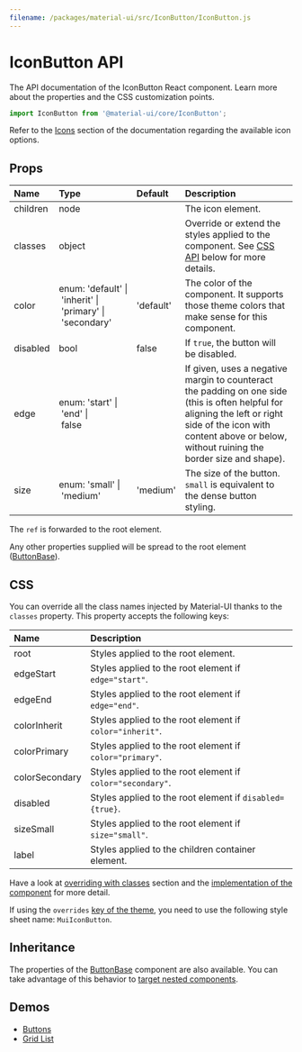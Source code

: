 ```yaml
---
filename: /packages/material-ui/src/IconButton/IconButton.js
---
```


<!--- This documentation is automatically generated, do not try to edit it. -->

# IconButton API

<p class="description">The API documentation of the IconButton React component. Learn more about the properties and the CSS customization points.</p>

```js
import IconButton from '@material-ui/core/IconButton';
```

Refer to the [Icons](/style/icons/) section of the documentation
regarding the available icon options.

## Props

| Name                                    | Type                                                                                                                                                   | Default                                     | Description                                                                                                                                                                                                            |
| :-------------------------------------- | :----------------------------------------------------------------------------------------------------------------------------------------------------- | :------------------------------------------ | :--------------------------------------------------------------------------------------------------------------------------------------------------------------------------------------------------------------------- |
| <span class="prop-name">children</span> | <span class="prop-type">node</span>                                                                                                                    |                                             | The icon element.                                                                                                                                                                                                      |
| <span class="prop-name">classes</span>  | <span class="prop-type">object</span>                                                                                                                  |                                             | Override or extend the styles applied to the component. See [CSS API](#css) below for more details.                                                                                                                    |
| <span class="prop-name">color</span>    | <span class="prop-type">enum:&nbsp;'default'&nbsp;&#124;<br>&nbsp;'inherit'&nbsp;&#124;<br>&nbsp;'primary'&nbsp;&#124;<br>&nbsp;'secondary'<br></span> | <span class="prop-default">'default'</span> | The color of the component. It supports those theme colors that make sense for this component.                                                                                                                         |
| <span class="prop-name">disabled</span> | <span class="prop-type">bool</span>                                                                                                                    | <span class="prop-default">false</span>     | If `true`, the button will be disabled.                                                                                                                                                                                |
| <span class="prop-name">edge</span>     | <span class="prop-type">enum:&nbsp;'start'&nbsp;&#124;<br>&nbsp;'end'&nbsp;&#124;<br>&nbsp;false<br></span>                                            |                                             | If given, uses a negative margin to counteract the padding on one side (this is often helpful for aligning the left or right side of the icon with content above or below, without ruining the border size and shape). |
| <span class="prop-name">size</span>     | <span class="prop-type">enum:&nbsp;'small'&nbsp;&#124;<br>&nbsp;'medium'<br></span>                                                                    | <span class="prop-default">'medium'</span>  | The size of the button. `small` is equivalent to the dense button styling.                                                                                                                                             |

The `ref` is forwarded to the root element.

Any other properties supplied will be spread to the root element ([ButtonBase](/api/button-base/)).

## CSS

You can override all the class names injected by Material-UI thanks to the `classes` property.
This property accepts the following keys:

| Name                                          | Description                                                |
| :-------------------------------------------- | :--------------------------------------------------------- |
| <span class="prop-name">root</span>           | Styles applied to the root element.                        |
| <span class="prop-name">edgeStart</span>      | Styles applied to the root element if `edge="start"`.      |
| <span class="prop-name">edgeEnd</span>        | Styles applied to the root element if `edge="end"`.        |
| <span class="prop-name">colorInherit</span>   | Styles applied to the root element if `color="inherit"`.   |
| <span class="prop-name">colorPrimary</span>   | Styles applied to the root element if `color="primary"`.   |
| <span class="prop-name">colorSecondary</span> | Styles applied to the root element if `color="secondary"`. |
| <span class="prop-name">disabled</span>       | Styles applied to the root element if `disabled={true}`.   |
| <span class="prop-name">sizeSmall</span>      | Styles applied to the root element if `size="small"`.      |
| <span class="prop-name">label</span>          | Styles applied to the children container element.          |

Have a look at [overriding with classes](/customization/overrides/#overriding-with-classes) section
and the [implementation of the component](https://github.com/mui-org/material-ui/blob/next/packages/material-ui/src/IconButton/IconButton.js)
for more detail.

If using the `overrides` [key of the theme](/customization/themes/#css),
you need to use the following style sheet name: `MuiIconButton`.

## Inheritance

The properties of the [ButtonBase](/api/button-base/) component are also available.
You can take advantage of this behavior to [target nested components](/guides/api/#spread).

## Demos

- [Buttons](/demos/buttons/)
- [Grid List](/demos/grid-list/)
